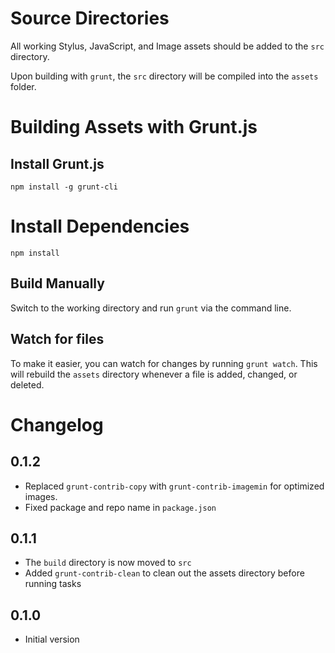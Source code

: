 # Source Directories

All working Stylus, JavaScript, and Image assets should be added to the `src` directory.

Upon building with `grunt`, the `src` directory will be compiled into the `assets` folder.

# Building Assets with Grunt.js

## Install Grunt.js

`npm install -g grunt-cli`

# Install Dependencies

`npm install`

## Build Manually

Switch to the working directory and run `grunt` via the command line.

## Watch for files

To make it easier, you can watch for changes by running `grunt watch`. This will rebuild the `assets` directory whenever a file is added, changed, or deleted.

# Changelog

## 0.1.2
* Replaced `grunt-contrib-copy` with `grunt-contrib-imagemin` for optimized images.
* Fixed package and repo name in `package.json`

## 0.1.1
* The `build` directory is now moved to `src`
* Added `grunt-contrib-clean` to clean out the assets directory before running tasks

## 0.1.0
* Initial version